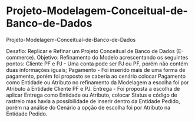 # Projeto-Modelagem-Conceitual-de-Banco-de-Dados
Projeto-Modelagem-Conceitual-de-Banco-de-Dados

Desafio: Replicar e Refinar um Projeto Conceitual de Banco de Dados (E-commerce).
Objetivo: Refinamento do Modelo acrescentando os seguintes pontos:
Cliente PF e PJ - Uma conta pode ser PJ ou PF, porém não contém duas informações iguais;
Pagamento - Foi inserido mais de uma forma de pagamento, porém foi proposto se caberia ao cenário colocar Pagamento como Entidade ou Atributo no refinamento da Modelagem a escolha foi por Atributo à Entidade Cliente PF e PJ.
Entrega - Foi proposta a escolha de aplicar Entrega como Entidade ou Atributo, colocar Status e código de rastreio mas havia a possibilidade de inserir dentro da Entidade Pedido, porém na análise do Cenário a opção de escolha foi por Atributo na Entidade Pedido.
